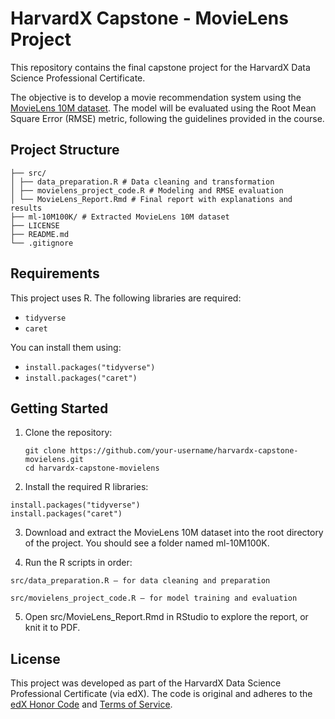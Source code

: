 # HarvardX Capstone - MovieLens Project

This repository contains the final capstone project for the HarvardX Data Science Professional Certificate.

The objective is to develop a movie recommendation system using the [MovieLens 10M dataset](https://grouplens.org/datasets/movielens/10m/). The model will be evaluated using the Root Mean Square Error (RMSE) metric, following the guidelines provided in the course.

## Project Structure

```
├── src/
│ ├── data_preparation.R # Data cleaning and transformation
│ ├── movielens_project_code.R # Modeling and RMSE evaluation
│ └── MovieLens_Report.Rmd # Final report with explanations and results
├── ml-10M100K/ # Extracted MovieLens 10M dataset
├── LICENSE
├── README.md
└── .gitignore
```

## Requirements

This project uses R. The following libraries are required:
- `tidyverse`
- `caret`

You can install them using:

- `install.packages("tidyverse")`
- `install.packages("caret")`

## Getting Started

1. Clone the repository:

   ```
   git clone https://github.com/your-username/harvardx-capstone-movielens.git
   cd harvardx-capstone-movielens
   ```



2. Install the required R libraries:

```
install.packages("tidyverse")
install.packages("caret")
```

3. Download and extract the MovieLens 10M dataset into the root directory of the project. You should see a folder named ml-10M100K.

4. Run the R scripts in order:

```
src/data_preparation.R — for data cleaning and preparation

src/movielens_project_code.R — for model training and evaluation
```

5. Open src/MovieLens_Report.Rmd in RStudio to explore the report, or knit it to PDF.


## License

This project was developed as part of the HarvardX Data Science Professional Certificate (via edX). The code is original and adheres to the [edX Honor Code](https://www.edx.org/edx-honor-code) and [Terms of Service](https://www.edx.org/edx-terms-service).
